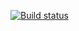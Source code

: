 [![Build status](https://ci.appveyor.com/api/projects/status/9q5vcxvfll8iaejj?svg=true)](https://ci.appveyor.com/project/c0nekta/scema)